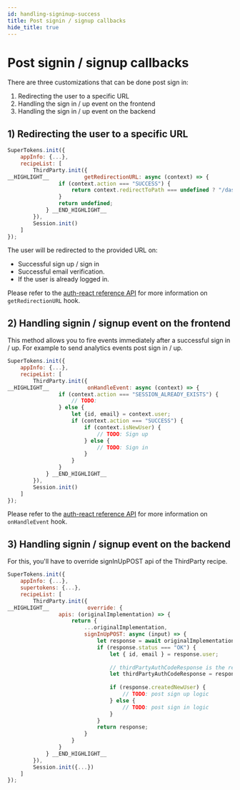 ```yaml
---
id: handling-signinup-success
title: Post signin / signup callbacks
hide_title: true
---
```


# Post signin / signup callbacks

There are three customizations that can be done post sign in:
1) Redirecting the user to a specific URL
2) Handling the sign in / up event on the frontend
3) Handling the sign in / up event on the backend

## 1)  Redirecting the user to a specific URL

<!--DOCUSAURUS_CODE_TABS-->
<!--ReactJS--> 
```js
SuperTokens.init({
    appInfo: {...},
    recipeList: [
        ThirdParty.init({
__HIGHLIGHT__           getRedirectionURL: async (context) => {
                if (context.action === "SUCCESS") {
                    return context.redirectToPath === undefined ? "/dashboard" : context.redirectToPath;
                }
                return undefined;
            } __END_HIGHLIGHT__
        }),
        Session.init()
    ]
});
```
<!--END_DOCUSAURUS_CODE_TABS-->

The user will be redirected to the provided URL on:
- Successful sign up / sign in
- Successful email verification.
- If the user is already logged in.


Please refer to the <a href="/docs/auth-react/thirdparty/callbacks#getredirectionurl" target="_blank">auth-react reference API</a> for more information on `getRedirectionURL` hook.


## 2) Handling signin / signup event on the frontend

This method allows you to fire events immediately after a successful sign in / up. For example to send analytics events post sign in / up.

<!--DOCUSAURUS_CODE_TABS-->
<!--ReactJS--> 
```js
SuperTokens.init({
    appInfo: {...},
    recipeList: [
        ThirdParty.init({
__HIGHLIGHT__            onHandleEvent: async (context) => {
                if (context.action === "SESSION_ALREADY_EXISTS") {
                    // TODO:
                } else {
                    let {id, email} = context.user;
                    if (context.action === "SUCCESS") {
                        if (context.isNewUser) {
                            // TODO: Sign up
                        } else {
                            // TODO: Sign in
                        }
                    }
                }
            } __END_HIGHLIGHT__
        }),
        Session.init()
    ]
});
```
<!--END_DOCUSAURUS_CODE_TABS-->

Please refer to the <a href="/docs/auth-react/thirdparty/callbacks#onhandleevent" target="_blank">auth-react reference API</a> for more information on `onHandleEvent` hook.

## 3) Handling signin / signup event on the backend

For this, you'll have to override signInUpPOST api of the ThirdParty recipe.

<!--DOCUSAURUS_CODE_TABS-->
<!--NodeJS--> 
```js
SuperTokens.init({
    appInfo: {...},
    supertokens: {...},
    recipeList: [
        ThirdParty.init({
__HIGHLIGHT__            override: {
                apis: (originalImplementation) => {
                    return {
                        ...originalImplementation,
                        signInUpPOST: async (input) => {
                            let response = await originalImplementation.signInUpPOST(input);
                            if (response.status === "OK") {
                                let { id, email } = response.user;
                                
                                // thirdPartyAuthCodeResponse is the response from the provider POST /token API.
                                let thirdPartyAuthCodeResponse = response.authCodeResponse;
                                
                                if (response.createdNewUser) {
                                    // TODO: post sign up logic
                                } else {
                                    // TODO: post sign in logic
                                }
                            }
                            return response;
                        }
                    }
                }
            } __END_HIGHLIGHT__
        }),
        Session.init({...})
    ]
});
```
<!--END_DOCUSAURUS_CODE_TABS-->

